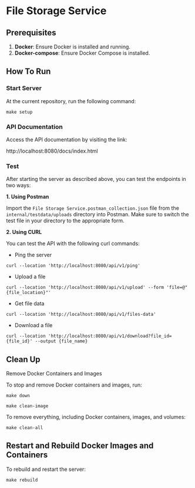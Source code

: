 # File Storage Service
## Prerequisites
1.  **Docker**: Ensure Docker is installed and running.
2.  **Docker-compose**: Ensure Docker Compose is installed.
## How To Run
### Start Server
At the current repository, run the following command:

`make setup`
### API Documentation
Access the API documentation by visiting the link: 

http://localhost:8080/docs/index.html
### Test
After starting the server as described above, you can test the endpoints in two ways:

**1. Using Postman**

Import the `File Storage Service.postman_collection.json` file from the `internal/testdata/uploads` directory into Postman.
Make sure to switch the test file in your directory to the appropriate form.

**2. Using CURL**

You can test the API with the following curl commands:

* Ping the server

`curl --location 'http://localhost:8080/api/v1/ping'`

* Upload a file

`curl --location 'http://localhost:8080/api/v1/upload' --form 'file=@"{file_location}"'`

* Get file data

`curl --location 'http://localhost:8080/api/v1/files-data'`

* Download a file

`curl --location 'http://localhost:8080/api/v1/download?file_id={file_id}' --output {file_name}`
## Clean Up
Remove Docker Containers and Images

To stop and remove Docker containers and images, run:

`make down`

`make clean-image`

To remove everything, including Docker containers, images, and volumes:

`make clean-all`
## Restart and Rebuild Docker Images and Containers
To rebuild and restart the server:

`make rebuild`
